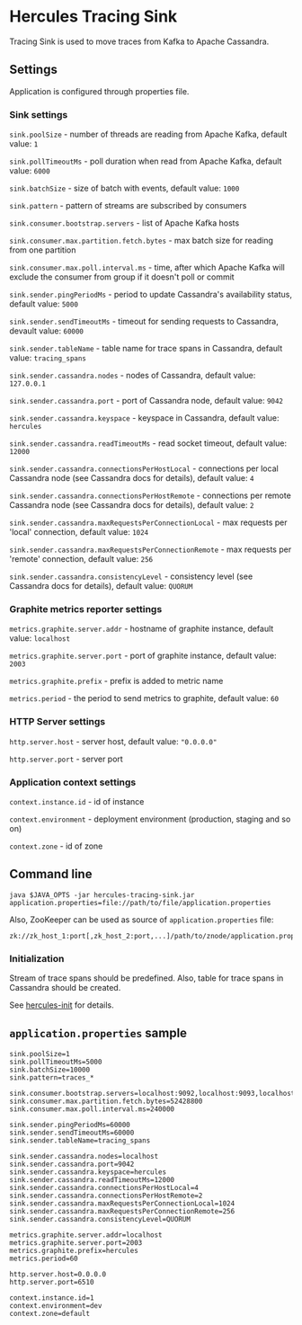 # Hercules Tracing Sink
Tracing Sink is used to move traces from Kafka to Apache Cassandra.

## Settings
Application is configured through properties file.

### Sink settings
`sink.poolSize` - number of threads are reading from Apache Kafka, default value: `1`

`sink.pollTimeoutMs` - poll duration when read from Apache Kafka, default value: `6000`

`sink.batchSize` - size of batch with events, default value: `1000`

`sink.pattern` - pattern of streams are subscribed by consumers 

`sink.consumer.bootstrap.servers` - list of Apache Kafka hosts

`sink.consumer.max.partition.fetch.bytes` - max batch size for reading from one partition

`sink.consumer.max.poll.interval.ms` - time, after which Apache Kafka will exclude the consumer from group if it doesn't poll or commit

`sink.sender.pingPeriodMs` - period to update Cassandra's availability status, default value: `5000`

`sink.sender.sendTimeoutMs` - timeout for sending requests to Cassandra, devault value: `60000`

`sink.sender.tableName` - table name for trace spans in Cassandra, default value: `tracing_spans`

`sink.sender.cassandra.nodes` - nodes of Cassandra, default value: `127.0.0.1`

`sink.sender.cassandra.port` - port of Cassandra node, default value: `9042`

`sink.sender.cassandra.keyspace` - keyspace in Cassandra, default value: `hercules`

`sink.sender.cassandra.readTimeoutMs` - read socket timeout, default value: `12000`

`sink.sender.cassandra.connectionsPerHostLocal` - connections per local Cassandra node (see Cassandra docs for details), default value: `4`

`sink.sender.cassandra.connectionsPerHostRemote` - connections per remote Cassandra node (see Cassandra docs for details), default value: `2`

`sink.sender.cassandra.maxRequestsPerConnectionLocal` - max requests per 'local' connection, default value: `1024`

`sink.sender.cassandra.maxRequestsPerConnectionRemote` - max requests per 'remote' connection, default value: `256`

`sink.sender.cassandra.consistencyLevel` - consistency level (see Cassandra docs for details), default value: `QUORUM`

### Graphite metrics reporter settings
`metrics.graphite.server.addr` - hostname of graphite instance, default value: `localhost`

`metrics.graphite.server.port` - port of graphite instance, default value: `2003`

`metrics.graphite.prefix` - prefix is added to metric name

`metrics.period` - the period to send metrics to graphite, default value: `60`

### HTTP Server settings
`http.server.host` - server host, default value: `"0.0.0.0"`

`http.server.port` - server port

### Application context settings
`context.instance.id` - id of instance

`context.environment` - deployment environment (production, staging and so on)

`context.zone` - id of zone

## Command line
`java $JAVA_OPTS -jar hercules-tracing-sink.jar application.properties=file://path/to/file/application.properties`

Also, ZooKeeper can be used as source of `application.properties` file:  
```
zk://zk_host_1:port[,zk_host_2:port,...]/path/to/znode/application.properties
```
### Initialization
Stream of trace spans should be predefined.
Also, table for trace spans in Cassandra should be created.

See [hercules-init](../hercules-init/README.md) for details.

## `application.properties` sample
```properties
sink.poolSize=1
sink.pollTimeoutMs=5000
sink.batchSize=10000
sink.pattern=traces_*

sink.consumer.bootstrap.servers=localhost:9092,localhost:9093,localhost:9094
sink.consumer.max.partition.fetch.bytes=52428800
sink.consumer.max.poll.interval.ms=240000

sink.sender.pingPeriodMs=60000
sink.sender.sendTimeoutMs=60000
sink.sender.tableName=tracing_spans

sink.sender.cassandra.nodes=localhost
sink.sender.cassandra.port=9042
sink.sender.cassandra.keyspace=hercules
sink.sender.cassandra.readTimeoutMs=12000
sink.sender.cassandra.connectionsPerHostLocal=4
sink.sender.cassandra.connectionsPerHostRemote=2
sink.sender.cassandra.maxRequestsPerConnectionLocal=1024
sink.sender.cassandra.maxRequestsPerConnectionRemote=256
sink.sender.cassandra.consistencyLevel=QUORUM

metrics.graphite.server.addr=localhost
metrics.graphite.server.port=2003
metrics.graphite.prefix=hercules
metrics.period=60

http.server.host=0.0.0.0
http.server.port=6510

context.instance.id=1
context.environment=dev
context.zone=default
```